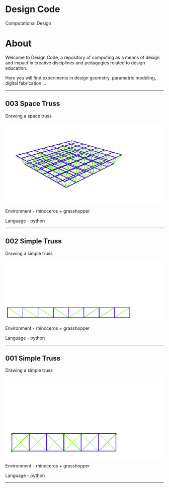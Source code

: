 # Design Code

Computational Design

# About

Welcome to Design Code, a repository of computing as a means of design and impact in creative disciplines and pedagogies related to design education.

Here you will find experiments in design geometry, parametric modeling, digital fabrication ...

---

## 003 Space Truss

Drawing a space truss

![](models/003_spaceTruss/003_spaceTruss.gif)

Environment - rhinoceros + grasshopper

Language    - python

---

## 002 Simple Truss

Drawing a simple truss

![](models/002_simpleTruss/002trussSimple.gif)

Environment - rhinoceros + grasshopper

Language    - python

---

## 001 Simple Truss

Drawing a simple truss

![](models/001_simpleTruss/simpleTruss.gif)

Environment - rhinoceros + grasshopper

Language    - python

---

